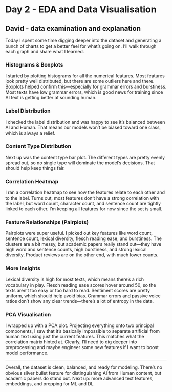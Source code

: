 # Day 2 - EDA and Data Visualisation

## David - data examination and explanation

Today I spent some time digging deeper into the dataset and generating a bunch of charts to get a better feel for what’s going on. I’ll walk through each graph and share what I learned.

### Histograms & Boxplots

I started by plotting histograms for all the numerical features. Most features look pretty well distributed, but there are some outliers here and there. Boxplots helped confirm this—especially for grammar errors and burstiness. Most texts have low grammar errors, which is good news for training since AI text is getting better at sounding human.

### Label Distribution

I checked the label distribution and was happy to see it’s balanced between AI and Human. That means our models won’t be biased toward one class, which is always a relief.

### Content Type Distribution

Next up was the content type bar plot. The different types are pretty evenly spread out, so no single type will dominate the model’s decisions. That should help keep things fair.

### Correlation Heatmap

I ran a correlation heatmap to see how the features relate to each other and to the label. Turns out, most features don’t have a strong correlation with the label, but word count, character count, and sentence count are tightly linked to each other. I’m keeping all features for now since the set is small.

### Feature Relationships (Pairplots)

Pairplots were super useful. I picked out key features like word count, sentence count, lexical diversity, flesch reading ease, and burstiness. The clusters are a bit messy, but academic papers really stand out—they have high word and sentence counts, high burstiness, and strong lexical diversity. Product reviews are on the other end, with much lower counts.

### More Insights

Lexical diversity is high for most texts, which means there’s a rich vocabulary in play. Flesch reading ease scores hover around 50, so the texts aren’t too easy or too hard to read. Sentiment scores are pretty uniform, which should help avoid bias. Grammar errors and passive voice ratios don’t show any clear trends—there’s a lot of entropy in the data.

### PCA Visualisation

I wrapped up with a PCA plot. Projecting everything onto two principal components, I saw that it’s basically impossible to separate artificial from human text using just the current features. This matches what the correlation matrix hinted at. Clearly, I’ll need to dig deeper into preprocessing and maybe engineer some new features if I want to boost model performance.

---

Overall, the dataset is clean, balanced, and ready for modeling. There’s no obvious silver bullet feature for distinguishing AI from Human content, but academic papers do stand out. Next up: more advanced text features, embeddings, and prepping for ML and DL